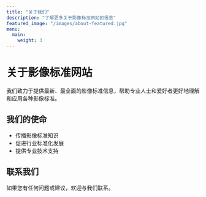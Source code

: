 ```yaml
---
title: "关于我们"
description: "了解更多关于影像标准网站的信息"
featured_image: "/images/about-featured.jpg"
menu:
  main:
    weight: 3
---
```


# 关于影像标准网站

我们致力于提供最新、最全面的影像标准信息，帮助专业人士和爱好者更好地理解和应用各种影像标准。

## 我们的使命

- 传播影像标准知识
- 促进行业标准化发展
- 提供专业技术支持

## 联系我们

如果您有任何问题或建议，欢迎与我们联系。
